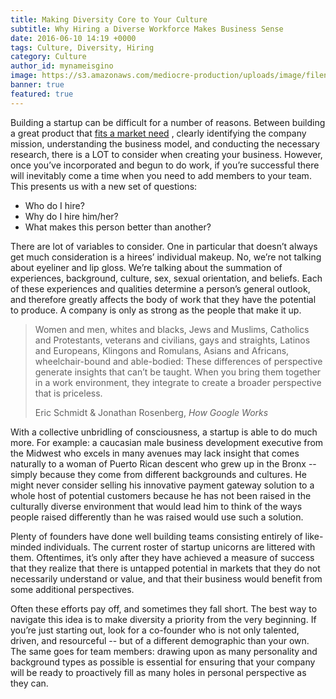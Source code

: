 ```yaml
---
title: Making Diversity Core to Your Culture
subtitle: Why Hiring a Diverse Workforce Makes Business Sense
date: 2016-06-10 14:19 +0000
tags: Culture, Diversity, Hiring
category: Culture
author_id: mynameisgino
image: https://s3.amazonaws.com/mediocre-production/uploads/image/filename/141/kaboompics.com_Woman_talking_on_iPhone_6.jpg
banner: true
featured: true
---
```


Building a startup can be difficult for a number of reasons. Between building a great product that <a href="https://www.kohactive.com/blog/before-you-start-your-startup/">fits a market need</a> , clearly identifying the company mission, understanding the business model, and conducting the necessary research, there is a LOT to consider when creating your business. However, once you’ve incorporated and begun to do work, if you’re successful there will inevitably come a time when you need to add members to your team. This presents us with a new set of questions:

- Who do I hire?
- Why do I hire him/her?
- What makes this person better than another?

There are lot of variables to consider. One in particular that doesn’t always get much consideration is a hirees’ individual makeup. No, we’re not talking about eyeliner and lip gloss. We’re talking about the summation of experiences, background, culture, sex, sexual orientation, and beliefs. Each of these experiences and qualities determine a person’s general outlook, and therefore greatly affects the body of work that they have the potential to produce. A company is only as strong as the people that make it up. 


<blockquote>
<p>Women and men, whites and blacks, Jews and Muslims, Catholics and Protestants, veterans and civilians, gays and straights, Latinos and Europeans, Klingons and Romulans, Asians and Africans, wheelchair-bound and able-bodied: These differences of perspective generate insights that can’t be taught. When you bring them together in a work environment, they integrate to create a broader perspective that is priceless.</p>
<footer>Eric Schmidt & Jonathan Rosenberg, <i>How Google Works</i></footer>
</blockquote>

With a collective unbridling of consciousness, a startup is able to do much more. For example: a caucasian male business development executive from the Midwest who excels in many avenues may lack insight that comes naturally to a woman of Puerto Rican descent who grew up in the Bronx -- simply because they come from different backgrounds and cultures. He might never consider selling his innovative payment gateway solution to a whole host of potential customers because he has not been raised in the culturally diverse environment that would lead him to think of the ways people raised differently than he was raised would use such a solution.

Plenty of founders have done well building teams consisting entirely of like-minded individuals. The current roster of startup unicorns are littered with them. Oftentimes, it’s only after they have achieved a measure of success that they realize that there is untapped potential in markets that they do not necessarily understand or value, and that their business would benefit from some additional perspectives. 

Often these efforts pay off, and sometimes they fall short. The best way to navigate this idea is to make diversity a priority from the very beginning. If you’re just starting out, look for a co-founder who is not only talented, driven, and resourceful -- but of a different demographic than your own. The same goes for team members: drawing upon as many personality and background types as possible is essential for ensuring that your company will be ready to proactively fill as many holes in personal perspective as they can.